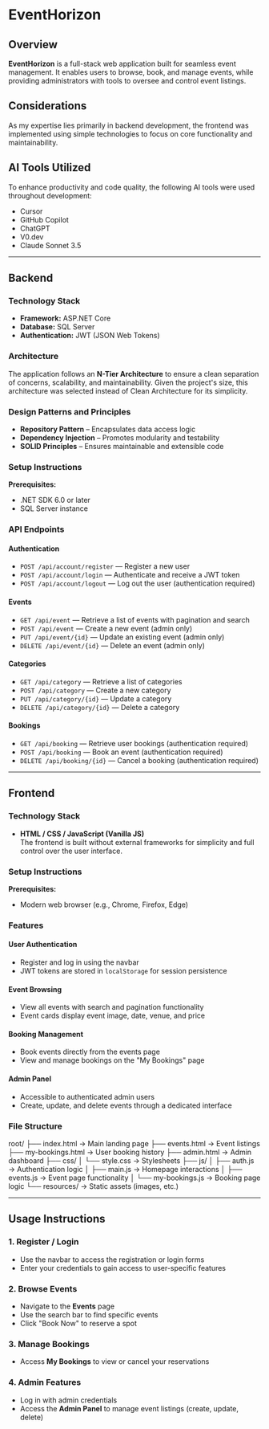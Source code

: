 # EventHorizon

## Overview
**EventHorizon** is a full-stack web application built for seamless event management. It enables users to browse, book, and manage events, while providing administrators with tools to oversee and control event listings.

## Considerations
As my expertise lies primarily in backend development, the frontend was implemented using simple technologies to focus on core functionality and maintainability.

## AI Tools Utilized
To enhance productivity and code quality, the following AI tools were used throughout development:
- Cursor  
- GitHub Copilot  
- ChatGPT  
- V0.dev  
- Claude Sonnet 3.5  

---

## Backend

### Technology Stack
- **Framework:** ASP.NET Core  
- **Database:** SQL Server  
- **Authentication:** JWT (JSON Web Tokens)

### Architecture
The application follows an **N-Tier Architecture** to ensure a clean separation of concerns, scalability, and maintainability. Given the project's size, this architecture was selected instead of Clean Architecture for its simplicity.

### Design Patterns and Principles
- **Repository Pattern** – Encapsulates data access logic  
- **Dependency Injection** – Promotes modularity and testability  
- **SOLID Principles** – Ensures maintainable and extensible code  

### Setup Instructions
**Prerequisites:**
- .NET SDK 6.0 or later  
- SQL Server instance  

### API Endpoints

#### Authentication
- `POST /api/account/register` — Register a new user  
- `POST /api/account/login` — Authenticate and receive a JWT token  
- `POST /api/account/logout` — Log out the user (authentication required)  

#### Events
- `GET /api/event` — Retrieve a list of events with pagination and search  
- `POST /api/event` — Create a new event (admin only)  
- `PUT /api/event/{id}` — Update an existing event (admin only)  
- `DELETE /api/event/{id}` — Delete an event (admin only)  

#### Categories
- `GET /api/category` — Retrieve a list of categories  
- `POST /api/category` — Create a new category  
- `PUT /api/category/{id}` — Update a category  
- `DELETE /api/category/{id}` — Delete a category  

#### Bookings
- `GET /api/booking` — Retrieve user bookings (authentication required)  
- `POST /api/booking` — Book an event (authentication required)  
- `DELETE /api/booking/{id}` — Cancel a booking (authentication required)  

---

## Frontend

### Technology Stack
- **HTML / CSS / JavaScript (Vanilla JS)**  
  The frontend is built without external frameworks for simplicity and full control over the user interface.

### Setup Instructions
**Prerequisites:**
- Modern web browser (e.g., Chrome, Firefox, Edge)

### Features

#### User Authentication
- Register and log in using the navbar  
- JWT tokens are stored in `localStorage` for session persistence

#### Event Browsing
- View all events with search and pagination functionality  
- Event cards display event image, date, venue, and price

#### Booking Management
- Book events directly from the events page  
- View and manage bookings on the "My Bookings" page

#### Admin Panel
- Accessible to authenticated admin users  
- Create, update, and delete events through a dedicated interface

### File Structure
root/
├── index.html → Main landing page
├── events.html → Event listings
├── my-bookings.html → User booking history
├── admin.html → Admin dashboard
├── css/
│ └── style.css → Stylesheets
├── js/
│ ├── auth.js → Authentication logic
│ ├── main.js → Homepage interactions
│ ├── events.js → Event page functionality
│ └── my-bookings.js → Booking page logic
└── resources/ → Static assets (images, etc.)


---

## Usage Instructions

### 1. Register / Login
- Use the navbar to access the registration or login forms  
- Enter your credentials to gain access to user-specific features

### 2. Browse Events
- Navigate to the **Events** page  
- Use the search bar to find specific events  
- Click "Book Now" to reserve a spot

### 3. Manage Bookings
- Access **My Bookings** to view or cancel your reservations

### 4. Admin Features
- Log in with admin credentials  
- Access the **Admin Panel** to manage event listings (create, update, delete)
